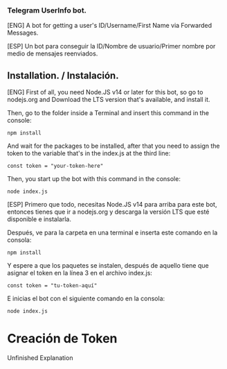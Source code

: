 ### Telegram UserInfo bot.
[ENG] A bot for getting a user's ID/Username/First Name via Forwarded Messages.

[ESP] Un bot para conseguir la ID/Nombre de usuario/Primer nombre por medio de mensajes reenviados.

## Installation. / Instalación.
[ENG] First of all, you need Node.JS v14 or later for this bot, so go to nodejs.org and Download the LTS version that's available, and install it.

Then, go to the folder inside a Terminal and insert this command in the console:
```
npm install
```

And wait for the packages to be installed, after that you need to assign the token to the variable that's in the index.js at the third line:
```
const token = "your-token-here"
```

Then, you start up the bot with this command in the console:
```
node index.js
```

[ESP] Primero que todo, necesitas Node.JS v14 para arriba para este bot, entonces tienes que ir a nodejs.org y descarga la versión LTS que esté disponible e instalarla.


Después, ve para la carpeta en una terminal e inserta este comando en la consola:
```
npm install
```

Y espere a que los paquetes se instalen, después de aquello tiene que asignar el token en la línea 3 en el archivo index.js:
```
const token = "tu-token-aquí"
```

E inicias el bot con el siguiente comando en la consola:
```
node index.js
```
# Creación de Token 

Unfinished Explanation
